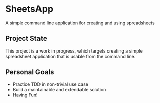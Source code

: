 # SheetsApp
A simple command line application for creating and using spreadsheets

## Project State

This project is a work in progress, which targets creating a simple spreadsheet application that is usable from the command line.

## Personal Goals
- Practice TDD in non-trivial use case
- Build a maintainable and extendable solution
- Having Fun!
